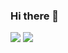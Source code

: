 ### Hi there 👋
![](https://github-readme-stats.vercel.app/api?username=JoniKarta&show_icons=true&theme=radical&line_height=33)
![](https://github-readme-stats.vercel.app/api/top-langs/?username=JoniKarta&hide=css,C%23%0A,html&theme=radical)



